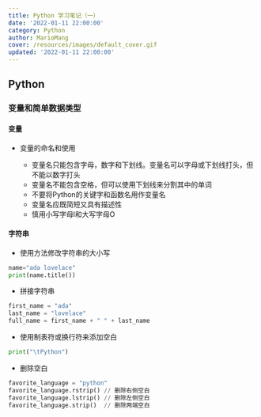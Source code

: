 ```yaml
---
title: Python 学习笔记（一） 
date: '2022-01-11 22:00:00'
category: Python
author: MarioMang
cover: /resources/images/default_cover.gif
updated: '2022-01-11 22:00:00'
---
```


## Python 

### 变量和简单数据类型

#### 变量

* 变量的命名和使用

  * 变量名只能包含字母，数字和下划线。变量名可以字母或下划线打头，但不能以数字打头
  * 变量名不能包含空格，但可以使用下划线来分割其中的单词
  * 不要将Python的关键字和函数名用作变量名
  * 变量名应既简短又具有描述性
  * 慎用小写字母l和大写字母O

#### 字符串 

* 使用方法修改字符串的大小写

``` python
name="ada lovelace"
print(name.title())
```

* 拼接字符串

``` python
first_name = "ada"
last_name = "lovelace"
full_name = first_name + " " + last_name
```

* 使用制表符或换行符来添加空白

``` python
print("\tPython")
```

* 删除空白

``` python
favorite_language = "python"
favorite_language.rstrip() // 删除右侧空白
favorite_language.lstrip() // 删除左侧空白
favorite_language.strip()  // 删除两端空白
```





